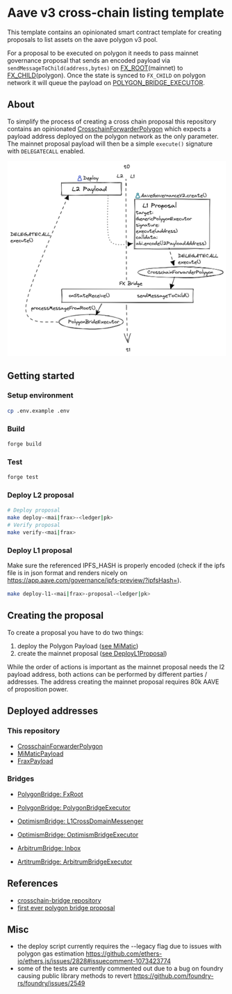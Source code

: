 # Aave v3 cross-chain listing template

This template contains an opinionated smart contract template for creating proposals to list assets on the aave polygon v3 pool.

For a proposal to be executed on polygon it needs to pass mainnet governance proposal that sends an encoded payload via `sendMessageToChild(address,bytes)` on [FX_ROOT](https://etherscan.io/address/0xfe5e5D361b2ad62c541bAb87C45a0B9B018389a2#code)(mainnet) to [FX_CHILD](https://polygonscan.com/address/0x8397259c983751DAf40400790063935a11afa28a#code)(polygon). Once the state is synced to `FX_CHILD` on polygon network it will queue the payload on [POLYGON_BRIDGE_EXECUTOR](https://polygonscan.com/address/0xdc9A35B16DB4e126cFeDC41322b3a36454B1F772#code).

## About

To simplify the process of creating a cross chain proposal this repository contains an opinionated [CrosschainForwarderPolygon](/src/contracts/polygon/CrosschainForwarderPolygon.sol) which expects a payload address deployed on the polygon network as the only parameter. The mainnet proposal payload will then be a simple `execute()` signature with `DELEGATECALL` enabled.

![visualization](/bridge-listing.png)

## Getting started

### Setup environment

```sh
cp .env.example .env
```

### Build

```sh
forge build
```

### Test

```sh
forge test
```

### Deploy L2 proposal

```sh
# Deploy proposal
make deploy-<mai|frax>-<ledger|pk>
# Verify proposal
make verify-<mai|frax>
```

### Deploy L1 proposal

Make sure the referenced IPFS_HASH is properly encoded (check if the ipfs file is in json format and renders nicely on https://app.aave.com/governance/ipfs-preview/?ipfsHash=<encodedHash>).

```sh
make deploy-l1-<mai|frax>-proposal-<ledger|pk>
```

## Creating the proposal

To create a proposal you have to do two things:

1. deploy the Polygon Payload ([see MiMatic](/src/contracts/polygon/MiMaticPayload.sol))
2. create the mainnet proposal ([see DeployL1Proposal](/script/DeployL1Proposal.s.sol))

While the order of actions is important as the mainnet proposal needs the l2 payload address, both actions can be performed by different parties / addresses.
The address creating the mainnet proposal requires 80k AAVE of proposition power.

## Deployed addresses

### This repository

- [CrosschainForwarderPolygon](https://etherscan.io/address/0x158a6bc04f0828318821bae797f50b0a1299d45b#code)
- [MiMaticPayload](https://polygonscan.com/address/0x83fba23163662149b33dbc05cf1312df6dcba72b#code)
- [FraxPayload](https://polygonscan.com/address/0xa2f3f9534e918554a9e95cfa7dc4f763d02a0859#code)

### Bridges

- [PolygonBridge: FxRoot](https://etherscan.io/address/0xfe5e5d361b2ad62c541bab87c45a0b9b018389a2#code)
- [PolygonBridge: PolygonBridgeExecutor](https://polygonscan.com/address/0xdc9A35B16DB4e126cFeDC41322b3a36454B1F772#code)

- [OptimismBridge: L1CrossDomainMessenger](https://etherscan.io/address/0x25ace71c97b33cc4729cf772ae268934f7ab5fa1#readProxyContract)
- [OptimismBridge: OptimismBridgeExecutor](https://optimistic.etherscan.io/address/0x7d9103572be58ffe99dc390e8246f02dcae6f611#code)

- [ArbitrumBridge: Inbox](https://etherscan.io/address/0x4dbd4fc535ac27206064b68ffcf827b0a60bab3f#code)
- [ArtitrumBridge: ArbitrumBridgeExecutor](https://arbiscan.io/address/0x7d9103572be58ffe99dc390e8246f02dcae6f611#code)

## References

- [crosschain-bridge repository](https://github.com/aave/governance-crosschain-bridges#polygon-governance-bridge)
- [first ever polygon bridge proposal](https://github.com/pakim249CAL/Polygon-Asset-Deployment-Generic-Executor)

## Misc

- the deploy script currently requires the --legacy flag due to issues with polygon gas estimation https://github.com/ethers-io/ethers.js/issues/2828#issuecomment-1073423774
- some of the tests are currently commented out due to a bug on foundry causing public library methods to revert https://github.com/foundry-rs/foundry/issues/2549
